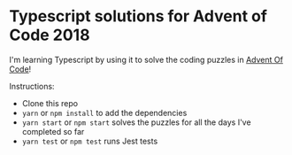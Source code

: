 # Typescript solutions for Advent of Code 2018

I'm learning Typescript by using it to solve the coding puzzles in [Advent Of Code](https://adventofcode.com/)!

Instructions:

- Clone this repo
- `yarn` or `npm install` to add the dependencies
- `yarn start` or `npm start` solves the puzzles for all the days I've completed so far
- `yarn test` or `npm test` runs Jest tests
